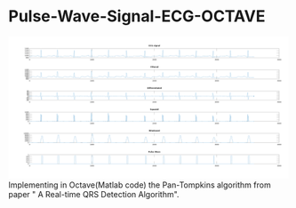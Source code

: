 # Pulse-Wave-Signal-ECG-OCTAVE
![img](https://github.com/NikosMouzakitis/Pulse-Wave-Signal-ECG-OCTAVE/blob/master/ecg.png)
Implementing in Octave(Matlab code) the Pan-Tompkins algorithm from paper " A Real-time QRS Detection Algorithm".
